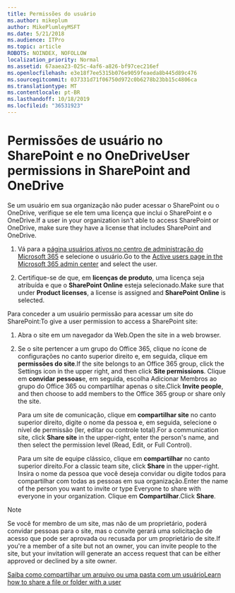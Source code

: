 ```yaml
---
title: Permissões do usuário
ms.author: mikeplum
author: MikePlumleyMSFT
ms.date: 5/21/2018
ms.audience: ITPro
ms.topic: article
ROBOTS: NOINDEX, NOFOLLOW
localization_priority: Normal
ms.assetid: 67aaea23-025c-4af6-a826-bf97cec216ef
ms.openlocfilehash: e3e18f7ee5315b076e9059feaeda8b445d89c476
ms.sourcegitcommit: 037331d71f06750d972c0b6278b23bb15c4806ca
ms.translationtype: MT
ms.contentlocale: pt-BR
ms.lasthandoff: 10/18/2019
ms.locfileid: "36531923"
---
```

# <a name="user-permissions-in-sharepoint-and-onedrive"></a><span data-ttu-id="3e813-102">Permissões de usuário no SharePoint e no OneDrive</span><span class="sxs-lookup"><span data-stu-id="3e813-102">User permissions in SharePoint and OneDrive</span></span>

<span data-ttu-id="3e813-103">Se um usuário em sua organização não puder acessar o SharePoint ou o OneDrive, verifique se ele tem uma licença que inclui o SharePoint e o OneDrive.</span><span class="sxs-lookup"><span data-stu-id="3e813-103">If a user in your organization isn't able to access SharePoint or OneDrive, make sure they have a license that includes SharePoint and OneDrive.</span></span> 
  
1. <span data-ttu-id="3e813-104">Vá para a [página usuários ativos no centro de administração do Microsoft 365](https://portal.office.com/adminportal/home#/users) e selecione o usuário.</span><span class="sxs-lookup"><span data-stu-id="3e813-104">Go to the [Active users page in the Microsoft 365 admin center](https://portal.office.com/adminportal/home#/users) and select the user.</span></span> 
    
2. <span data-ttu-id="3e813-105">Certifique-se de que, em **licenças de produto**, uma licença seja atribuída e que o **SharePoint Online** esteja selecionado.</span><span class="sxs-lookup"><span data-stu-id="3e813-105">Make sure that under **Product licenses**, a license is assigned and **SharePoint Online** is selected.</span></span> 
    
 <span data-ttu-id="3e813-106">Para conceder a um usuário permissão para acessar um site do SharePoint:</span><span class="sxs-lookup"><span data-stu-id="3e813-106">To give a user permission to access a SharePoint site:</span></span> 
  
1. <span data-ttu-id="3e813-107">Abra o site em um navegador da Web.</span><span class="sxs-lookup"><span data-stu-id="3e813-107">Open the site in a web browser.</span></span>
    
2. <span data-ttu-id="3e813-108">Se o site pertencer a um grupo do Office 365, clique no ícone de configurações no canto superior direito e, em seguida, clique em **permissões do site**.</span><span class="sxs-lookup"><span data-stu-id="3e813-108">If the site belongs to an Office 365 group, click the Settings icon in the upper right, and then click **Site permissions**.</span></span> <span data-ttu-id="3e813-109">Clique em **convidar pessoas**e, em seguida, escolha Adicionar Membros ao grupo do Office 365 ou compartilhar apenas o site.</span><span class="sxs-lookup"><span data-stu-id="3e813-109">Click **Invite people**, and then choose to add members to the Office 365 group or share only the site.</span></span> 
    
    <span data-ttu-id="3e813-110">Para um site de comunicação, clique em **compartilhar site** no canto superior direito, digite o nome da pessoa e, em seguida, selecione o nível de permissão (ler, editar ou controle total).</span><span class="sxs-lookup"><span data-stu-id="3e813-110">For a communication site, click **Share site** in the upper-right, enter the person's name, and then select the permission level (Read, Edit, or Full Control).</span></span> 
    
    <span data-ttu-id="3e813-111">Para um site de equipe clássico, clique em **compartilhar** no canto superior direito.</span><span class="sxs-lookup"><span data-stu-id="3e813-111">For a classic team site, click **Share** in the upper-right.</span></span> <span data-ttu-id="3e813-112">Insira o nome da pessoa que você deseja convidar ou digite todos para compartilhar com todas as pessoas em sua organização.</span><span class="sxs-lookup"><span data-stu-id="3e813-112">Enter the name of the person you want to invite or type Everyone to share with everyone in your organization.</span></span> <span data-ttu-id="3e813-113">Clique em **Compartilhar**.</span><span class="sxs-lookup"><span data-stu-id="3e813-113">Click **Share**.</span></span>
    
> [!NOTE]
> <span data-ttu-id="3e813-114">Se você for membro de um site, mas não de um proprietário, poderá convidar pessoas para o site, mas o convite gerará uma solicitação de acesso que pode ser aprovada ou recusada por um proprietário de site.</span><span class="sxs-lookup"><span data-stu-id="3e813-114">If you're a member of a site but not an owner, you can invite people to the site, but your invitation will generate an access request that can be either approved or declined by a site owner.</span></span> 
  
[<span data-ttu-id="3e813-115">Saiba como compartilhar um arquivo ou uma pasta com um usuário</span><span class="sxs-lookup"><span data-stu-id="3e813-115">Learn how to share a file or folder with a user</span></span>](https://go.microsoft.com/fwlink/?linkid=533408)
  

